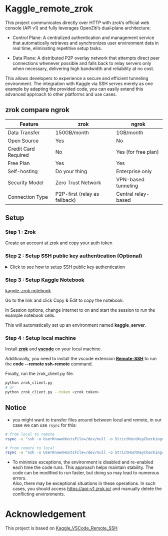 # Kaggle_remote_zrok
This project communicates directly over HTTP with zrok’s official web console (API v1) and fully leverages OpenZiti’s dual‐plane architecture:

- Control Plane: A centralized authentication and management service that automatically retrieves and synchronizes user environment data in real time, eliminating repetitive setup tasks.

- Data Plane: A distributed P2P overlay network that attempts direct peer connections whenever possible and falls back to relay servers only when necessary, delivering high bandwidth and reliability at no cost.

This allows developers to experience a secure and efficient tunneling environment. The integration with Kaggle via SSH serves merely as one example by adapting the provided code, you can easily extend this advanced approach to other platforms and use cases.




## zrok compare ngrok

| Feature                | zrok          | ngrok               |
| ---------------------- | ------------- | ------------------- |
| Data Transfer       | 150GB/month | 1GB/month           |
| Open Source        | Yes           | No                  |
| Credit Card Required | No          | Yes (for free plan) |
| Free Plan              | Yes           | Yes                 |
| Self-hosting           | Do your thing | Enterprise only     |
| Security Model         | Zero Trust Network | VPN-based tunneling |
| Connection Type	| P2P-first (relay as fallback) | Central relay-based |




## Setup

### Step 1 : Zrok 
Create an account at [zrok](https://zrok.io) and copy your auth token

### Step 2 : Setup SSH public key authentication (Optional)

<details>
<summary>
Click to see how to setup SSH public key authentication

</summary>
Kaggle notebooks are ephemeral Linux servers, so they don't use public key authentication by default.
However, you can still choose to use public key authentication if you prefer.

Follow the prompts. Save the keys in the location ~/.ssh/kaggle_rsa


```sh
ssh-keygen -t rsa -b 4096 -C "kaggle_remote_ssh" -f ~/.ssh/kaggle_rsa
```


Now you got the key pair, what you need to do now is pushing that key to whatever remote server that allows us to fetch it(google drive, or github, gitlab, ...), here i use github

Create a new repo, copy `~/.ssh/kaggle_rsa.pub` to that repo and push it to github(remember to make a public repo), now the public key is available on github, you now need to head over to that repository and click to the public key you've pushed now you click to raw button at the top right and copy the url

You can provide this URL as the authorized_keys_url argument when running zrok_server.py.

```sh
!python3 zrok_server.py --token <zrok token> --authorized_keys_url <key url>
```
</details>

### Step 3 : Setup Kaggle Notebook

[kaggle-zrok notebook](https://www.kaggle.com/code/kayak0/kaggle-zrok) 

Go to the link and click Copy & Edit to copy the notebook.

In Session options, change internet to on and start the session to run the example notebook cells.

This will automatically set up an environment named **kaggle_server**.

### Step 4 : Setup local machine

Install [**zrok**](https://docs.zrok.io/docs/guides/install/) and [**vscode**](https://code.visualstudio.com/download) on your local machine. 

Additionally, you need to install the vscode extension [**Remote-SSH**](https://marketplace.visualstudio.com/items?itemName=ms-vscode-remote.remote-ssh) to run the **code --remote ssh-remote** command.

Finally, run the zrok_client.py file.

```bash
python zrok_client.py
# or 
python zrok_client.py --token <zrok token>
```

## Notice
- you might want to transfer files around between local and remote, in our case we can use `rsync` for this:

```bash
# from local to remote
rsync -e "ssh -o UserKnownHostsFile=/dev/null -o StrictHostKeyChecking=no -i ~/.ssh/kaggle_rsa -p 9191" <path_to_the_local_file> root@127.0.0.1:/kaggle/working
```

```bash
# from remote to local
rsync -e "ssh -o UserKnownHostsFile=/dev/null -o StrictHostKeyChecking=no -i ~/.ssh/kaggle_rsa -p 9191" root@127.0.0.1:<path_to_the_remote_file> <destination_path_in_local>
```

- To minimize exceptions, the environment is disabled and re-enabled each time the code runs. This approach helps maintain stability. The code can be modified to run faster, but doing so may lead to numerous errors.  
Also, there may be exceptional situations in these operations. In such cases, you should access https://api-v1.zrok.io/ and manually delete the conflicting environments.




# Acknowledgement
This project is based on [Kaggle_VSCode_Remote_SSH](https://github.com/buidai123/Kaggle_VSCode_Remote_SSH/tree/feat/zrok-integration)
